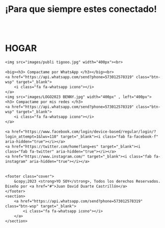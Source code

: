 <!DOCTYPE html>
<html lang="en">

<head>
    <meta charset="UTF-8">
    <meta http-equiv="X-UA-Compatible" content="IE=edge">
    <meta name="viewport" content="width=device-width, initial-scale=1.0">
    <link rel="preconnect" href="https://fonts.googleapis.com">
    <link rel="preconnect" href="https://fonts.gstatic.com" crossorigin>
    <link href="https://fonts.googleapis.com/css2?family=Lato:ital,wght@0,300;0,400;1,700&family=Roboto:wght@300;400;700&display=swap" rel="stylesheet">
    <link rel="stylesheet" href="stileee/stylee.css">
    <script src="https://kit.fontawesome.com/6f94f69e77.js" crossorigin="anonymous"></script>
    <script src="https://code.jquery.com/jquery-3.4.1.js"></script>
    </script>
    <script type="text/javascript" src="magg.js">
    </script>
    <title>Conectate!</title>
</head>
<a href="https://api.whatsapp.com/send?phone=573012578319" class="btn-wsp" target="_blank"><i class="fa fa-whatsapp icono"></i></a>

<body>
    <h1>¡Para que siempre estes conectado!</h1><br><br>
    <h1> HOGAR </h1>

    <img src="images/publi tigooo.jpg" width="400px"><br>

    <big><h3> Compactame por WhatsApp </h3></big><br>
    <a href="https://api.whatsapp.com/send?phone=573012578319" class="btn-wsp" target="_blank">
        <i class="fa fa-whatsapp icono"></i>
    </a>
    <img src="images/LOGO2023 BENNY.jpg" width="400px" , left="400px">
    <h3> Compactame por mis redes </h3>
    <a href="https://api.whatsapp.com/send?phone=573012578319" class="btn-wsp" target="_blank">
        <i class="fa fa-whatsapp icono"></i>
    </a>

    <a href="https://www.facebook.com/login/device-based/regular/login/?login_attempt=1&lwv=110" target="_blank"><i class="fab fa-facebook-f" aria-hidden="true"></i></a>
    <a href="https://twitter.com/home?lang=es" target="_blank"><i class="fab fa-twitter" aria-hidden="true"></i></a>
    <a href="https://www.instagram.com/" target="_blank"><i class="fab fa-instagram" aria-hidden="true"></i></a>


    <footer class="cover">
        &copy;2023 <strong>YO SOY</strong>, Todos los derechos Reservados. Diseño por <a href="#">Juan David Duarte Castrillón</a>
    </footer>
    <section>
        <a href="https://api.whatsapp.com/send?phone=573012578319" class="btn-wsp" target="_blank">
            <i class="fa fa-whatsapp icono"></i>
        </a>
    </section>


</body>


</html>
